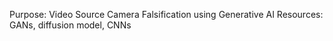 Purpose: Video Source Camera Falsification using Generative AI
Resources: GANs, diffusion model, CNNs
